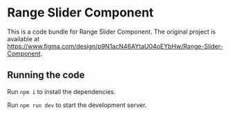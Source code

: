 
  # Range Slider Component

  This is a code bundle for Range Slider Component. The original project is available at https://www.figma.com/design/p9N1acN46AYtaU04oEYbHw/Range-Slider-Component.

  ## Running the code

  Run `npm i` to install the dependencies.

  Run `npm run dev` to start the development server.
  